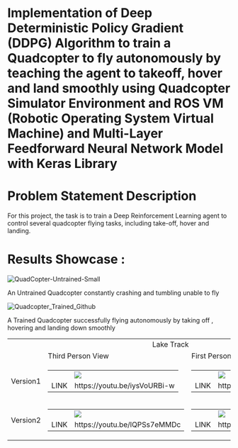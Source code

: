 # Implementation of Deep Deterministic Policy Gradient (DDPG) Algorithm to train a Quadcopter to fly autonomously by teaching the agent to takeoff, hover and land smoothly using Quadcopter Simulator Environment and ROS VM (Robotic Operating System Virtual Machine) and Multi-Layer Feedforward Neural Network Model with Keras Library 

# Problem Statement Description
For this project, the task is to train a Deep Reinforcement Learning agent to control several quadcopter flying tasks, including take-off, 
hover and landing.

# Results Showcase :
![QuadCopter-Untrained-Small](https://user-images.githubusercontent.com/25223180/56849482-9d3f2600-6912-11e9-9a16-3169baa1aecc.gif)

An Untrained Quadcopter constantly crashing and tumbling unable to fly 

![Quadcopter_Trained_Github](https://user-images.githubusercontent.com/25223180/56849480-8ac4ec80-6912-11e9-84e2-93075d013ca5.gif)

A Trained Quadcopter successfully flying autonomously by taking off , hovering and landing down smoothly 

<table>
  <tr>
    <td colspan="3" align="center">Lake Track</td>
  </tr>
  <tr>
    <td> </td>
    <td>Third Person View</td>
    <td>First Person View</td>
  </tr>
  <tr>
    <td>Version1</td>
    <td><table><tr><td></td><td><img src="https://user-images.githubusercontent.com/25223180/53681408-53b9cc80-3d0f-11e9-9dde-4bd8b667382d.png"></td></tr><tr><td>LINK</td>     <td>https://youtu.be/iysVoURBi-w</td></tr></table></td>
    <td><table><tr><td></td><td><img src="https://user-images.githubusercontent.com/25223180/53681614-012ddf80-3d12-11e9-82f4-1aa8abece6e3.png"></td></tr><tr><td>LINK</td><td>https://youtu.be/OOWMpntXZdo</td></tr></table></td>
  </tr>
  <tr>
    <td>Version2</td>
    <td><table><tr><td></td><td><img src="https://user-images.githubusercontent.com/25223180/53681524-fd4d8d80-3d10-11e9-88ff-49dc3e94af58.png"></td></tr><tr><td>LINK</td><td>https://youtu.be/lQPSs7eMMDc</td></tr></table></td>
    <td><table><tr><td></td><td><img src="https://user-images.githubusercontent.com/25223180/53681720-7d74f280-3d13-11e9-84ca-8198ebafb1a5.png"></td></tr><tr><td>LINK</td><td>https://youtu.be/boSpQ0HSPIQ</td></tr></table></td>
  </tr>
</table>

